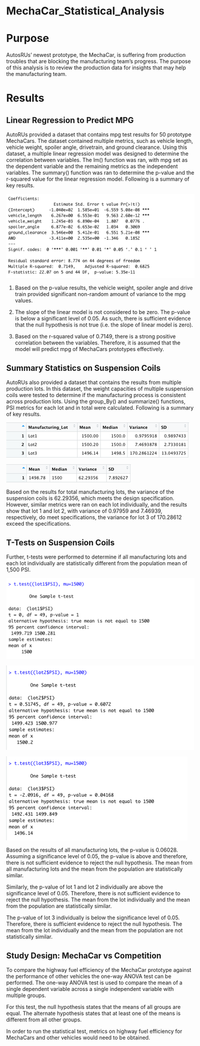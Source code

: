 # MechaCar_Statistical_Analysis

# Purpose
AutosRUs’ newest prototype, the MechaCar, is suffering from production troubles that are blocking the manufacturing team’s progress. The purpose of this
analysis is to review the production data for insights that may help the manufacturing team. 

# Results

## Linear Regression to Predict MPG
AutoRUs provided a dataset that contains mpg test results for 50 prototype MechaCars. The dataset contained multiple metrics, such as vehicle length,
vehicle weight, spoiler angle, drivetrain, and ground clearance. Using this dataset, a multiple linear regression model was designed to determine the
correlation between variables. The lm() function was ran, with mpg set as the dependent variable and the remaining metrics as the independent variables.
The summary() function was ran to determine the p-value and the r-squared value for the linear regression model. Following is a summary of key results.

![IMAGE1](Resources/IMAGE1.png)

1. Based on the p-value results, the vehicle weight, spoiler angle and drive train provided significant non-random amount of variance to the mpg values. 

2. The slope of the linear model is not considered to be zero. The p-value is below a significant level of 0.05. As such, there is sufficient evidence that
the null hypothesis is not true (i.e. the slope of linear model is zero). 

3. Based on the r-squared value of 0.7149, there is a strong positive correlation between the variables. Therefore, it is assumed that the model will
predict mpg of MechaCars prototypes effectively. 

## Summary Statistics on Suspension Coils
AutoRUs also provided a dataset that contains the results from multiple production lots. In this dataset, the weight capacities of multiple suspension
coils were tested to determine if the manufacturing process is consistent across production lots. Using the group_By() and summarize() functions, PSI
metrics for each lot and in total were calculated. Following is a summary of key results. 

![IMAGE2](Resources/IMAGE2.png)

![IMAGE3](Resources/IMAGE3.png)

Based on the results for total manufacturing lots, the variance of the suspension coils is 62.29356, which meets the design specification. However,
similar metrics were ran on each lot individually, and the results show that lot 1 and lot 2, with variance of 0.97959 and 7.46939, respectively, do meet
specifications, the variance for lot 3 of 170.28612 exceed the specifications. 

## T-Tests on Suspension Coils
Further, t-tests were performed to determine if all manufacturing lots and each lot individually are statistically different from the population mean of 
1,500 PSI. 

![IMAGE4](Resources/IMAGE4.png)

![IMAGE5](Resources/IMAGE5.png)

![IMAGE6](Resources/IMAGE6.png)

Based on the results of all manufacturing lots, the p-value is 0.06028. Assuming a significance level of 0.05, the p-value is above and therefore, there
is not sufficient evidence to reject the null hypothesis. The mean from all manufacturing lots and the mean from the population are statistically
similar. 

Similarly, the p-value of lot 1 and lot 2 individually are above the significance level of 0.05.  Therefore, there is not sufficient evidence to reject
the null hypothesis. The mean from the lot individually and the mean from the population are statistically similar. 

The p-value of lot 3 individually is below the significance level of 0.05.  Therefore, there is sufficient evidence to reject the null hypothesis. The
mean from the lot individually and the mean from the population are not statistically similar. 

## Study Design: MechaCar vs Competition

To compare the highway fuel efficiency of the MechaCar prototype against the performance of other vehicles the one-way ANOVA test can be performed. The 
one-way ANOVA test is used to compare the mean of a single dependent variable across a single independent variable with multiple groups. 

For this test, the null hypothesis states that the means of all groups are equal. The alternate hypothesis states that at least one of the means is
different from all other groups. 

In order to run the statistical test, metrics on highway fuel efficiency for MechaCars and other vehicles would need to be obtained.  
